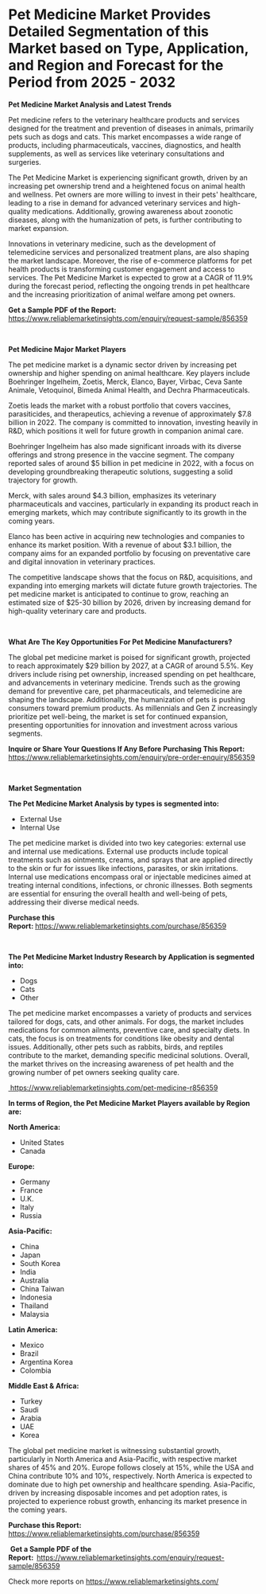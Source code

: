 <p><h1>Pet Medicine Market Provides Detailed Segmentation of this Market based on Type, Application, and Region and Forecast for the Period from 2025 - 2032</h1></p><p><strong>Pet Medicine Market Analysis and Latest Trends</strong></p>
<p><p>Pet medicine refers to the veterinary healthcare products and services designed for the treatment and prevention of diseases in animals, primarily pets such as dogs and cats. This market encompasses a wide range of products, including pharmaceuticals, vaccines, diagnostics, and health supplements, as well as services like veterinary consultations and surgeries.</p><p>The Pet Medicine Market is experiencing significant growth, driven by an increasing pet ownership trend and a heightened focus on animal health and wellness. Pet owners are more willing to invest in their pets' healthcare, leading to a rise in demand for advanced veterinary services and high-quality medications. Additionally, growing awareness about zoonotic diseases, along with the humanization of pets, is further contributing to market expansion.</p><p>Innovations in veterinary medicine, such as the development of telemedicine services and personalized treatment plans, are also shaping the market landscape. Moreover, the rise of e-commerce platforms for pet health products is transforming customer engagement and access to services. The Pet Medicine Market is expected to grow at a CAGR of 11.9% during the forecast period, reflecting the ongoing trends in pet healthcare and the increasing prioritization of animal welfare among pet owners.</p></p>
<p><strong>Get a Sample PDF of the Report:&nbsp;</strong> <a href="https://www.reliablemarketinsights.com/enquiry/request-sample/856359?utm_campaign=2564&utm_medium=2&utm_source=Github&utm_content=ia&utm_term=08032025&utm_id=pet-medicine">https://www.reliablemarketinsights.com/enquiry/request-sample/856359</a></p>
<p>&nbsp;</p>
<p><strong>Pet Medicine Major Market Players</strong></p>
<p><p>The pet medicine market is a dynamic sector driven by increasing pet ownership and higher spending on animal healthcare. Key players include Boehringer Ingelheim, Zoetis, Merck, Elanco, Bayer, Virbac, Ceva Sante Animale, Vetoquinol, Bimeda Animal Health, and Dechra Pharmaceuticals.</p><p>Zoetis leads the market with a robust portfolio that covers vaccines, parasiticides, and therapeutics, achieving a revenue of approximately $7.8 billion in 2022. The company is committed to innovation, investing heavily in R&D, which positions it well for future growth in companion animal care.</p><p>Boehringer Ingelheim has also made significant inroads with its diverse offerings and strong presence in the vaccine segment. The company reported sales of around $5 billion in pet medicine in 2022, with a focus on developing groundbreaking therapeutic solutions, suggesting a solid trajectory for growth.</p><p>Merck, with sales around $4.3 billion, emphasizes its veterinary pharmaceuticals and vaccines, particularly in expanding its product reach in emerging markets, which may contribute significantly to its growth in the coming years.</p><p>Elanco has been active in acquiring new technologies and companies to enhance its market position. With a revenue of about $3.1 billion, the company aims for an expanded portfolio by focusing on preventative care and digital innovation in veterinary practices.</p><p>The competitive landscape shows that the focus on R&D, acquisitions, and expanding into emerging markets will dictate future growth trajectories. The pet medicine market is anticipated to continue to grow, reaching an estimated size of $25-30 billion by 2026, driven by increasing demand for high-quality veterinary care and products.</p></p>
<p>&nbsp;</p>
<p><strong>What Are The Key Opportunities For Pet Medicine Manufacturers?</strong></p>
<p><p>The global pet medicine market is poised for significant growth, projected to reach approximately $29 billion by 2027, at a CAGR of around 5.5%. Key drivers include rising pet ownership, increased spending on pet healthcare, and advancements in veterinary medicine. Trends such as the growing demand for preventive care, pet pharmaceuticals, and telemedicine are shaping the landscape. Additionally, the humanization of pets is pushing consumers toward premium products. As millennials and Gen Z increasingly prioritize pet well-being, the market is set for continued expansion, presenting opportunities for innovation and investment across various segments.</p></p>
<p><strong>Inquire or Share Your Questions If Any Before Purchasing This Report:</strong> <a href="https://www.reliablemarketinsights.com/enquiry/pre-order-enquiry/856359?utm_campaign=2564&utm_medium=2&utm_source=Github&utm_content=ia&utm_term=08032025&utm_id=pet-medicine">https://www.reliablemarketinsights.com/enquiry/pre-order-enquiry/856359</a></p>
<p>&nbsp;</p>
<p><strong>Market Segmentation</strong></p>
<p><strong>The Pet Medicine Market Analysis by types is segmented into:</strong></p>
<p><ul><li>External Use</li><li>Internal Use</li></ul></p>
<p><p>The pet medicine market is divided into two key categories: external use and internal use medications. External use products include topical treatments such as ointments, creams, and sprays that are applied directly to the skin or fur for issues like infections, parasites, or skin irritations. Internal use medications encompass oral or injectable medicines aimed at treating internal conditions, infections, or chronic illnesses. Both segments are essential for ensuring the overall health and well-being of pets, addressing their diverse medical needs.</p></p>
<p><strong>Purchase this Report:&nbsp;</strong><a href="https://www.reliablemarketinsights.com/purchase/856359?utm_campaign=2564&utm_medium=2&utm_source=Github&utm_content=ia&utm_term=08032025&utm_id=pet-medicine">https://www.reliablemarketinsights.com/purchase/856359</a></p>
<p>&nbsp;</p>
<p><strong>The Pet Medicine Market Industry Research by Application is segmented into:</strong></p>
<p><ul><li>Dogs</li><li>Cats</li><li>Other</li></ul></p>
<p><p>The pet medicine market encompasses a variety of products and services tailored for dogs, cats, and other animals. For dogs, the market includes medications for common ailments, preventive care, and specialty diets. In cats, the focus is on treatments for conditions like obesity and dental issues. Additionally, other pets such as rabbits, birds, and reptiles contribute to the market, demanding specific medicinal solutions. Overall, the market thrives on the increasing awareness of pet health and the growing number of pet owners seeking quality care.</p></p>
<p><a href="https://www.reliablemarketinsights.com/pet-medicine-r856359?utm_campaign=2564&utm_medium=2&utm_source=Github&utm_content=ia&utm_term=08032025&utm_id=pet-medicine">&nbsp;https://www.reliablemarketinsights.com/pet-medicine-r856359</a></p>
<p><strong>In terms of Region, the Pet Medicine Market Players available by Region are:</strong></p>
<p>
    <p> <strong> North America: </strong>
        <ul>
            <li>United States</li>
            <li>Canada</li>
        </ul>
        </p> 
    <p> <strong> Europe: </strong>
        <ul>
            <li>Germany</li>
            <li>France</li>
            <li>U.K.</li>
            <li>Italy</li>
            <li>Russia</li>
        </ul>
        </p> 
    <p> <strong> Asia-Pacific: </strong>
        <ul>
            <li>China</li>
            <li>Japan</li>
            <li>South Korea</li>
            <li>India</li>
            <li>Australia</li>
            <li>China Taiwan</li>
            <li>Indonesia</li>
            <li>Thailand</li>
            <li>Malaysia</li>
        </ul>
        </p> 
    <p> <strong> Latin America: </strong>
        <ul>
            <li>Mexico</li>
            <li>Brazil</li>
            <li>Argentina Korea</li>
            <li>Colombia</li>
        </ul>
        </p> 
    <p> <strong> Middle East & Africa: </strong>
        <ul>
            <li>Turkey</li>
            <li>Saudi</li>
            <li>Arabia</li>
            <li>UAE</li>
            <li>Korea</li>
        </ul>
    </p>
    </p>
<p><p>The global pet medicine market is witnessing substantial growth, particularly in North America and Asia-Pacific, with respective market shares of 45% and 20%. Europe follows closely at 15%, while the USA and China contribute 10% and 10%, respectively. North America is expected to dominate due to high pet ownership and healthcare spending. Asia-Pacific, driven by increasing disposable incomes and pet adoption rates, is projected to experience robust growth, enhancing its market presence in the coming years.</p></p>
<p><strong>Purchase this Report: </strong><a href="https://www.reliablemarketinsights.com/purchase/856359?utm_campaign=2564&utm_medium=2&utm_source=Github&utm_content=ia&utm_term=08032025&utm_id=pet-medicine">https://www.reliablemarketinsights.com/purchase/856359</a></p>
<p>&nbsp;<strong>Get a Sample PDF of the Report:&nbsp;&nbsp;</strong><a href="https://www.reliablemarketinsights.com/enquiry/request-sample/856359?utm_campaign=2564&utm_medium=2&utm_source=Github&utm_content=ia&utm_term=08032025&utm_id=pet-medicine">https://www.reliablemarketinsights.com/enquiry/request-sample/856359</a></p>
<p><strong></strong></p>
<p>Check more reports on <a href="https://www.reliablemarketinsights.com/?utm_campaign=2564&utm_medium=2&utm_source=Github&utm_content=ia&utm_term=08032025&utm_id=pet-medicine">https://www.reliablemarketinsights.com/</a></p>